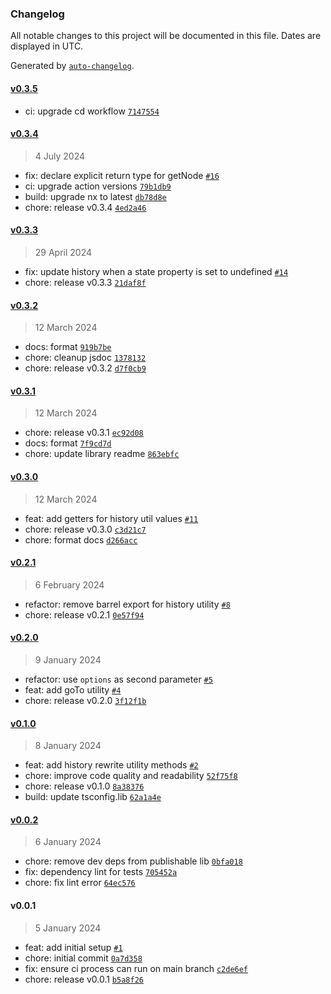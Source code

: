 ### Changelog

All notable changes to this project will be documented in this file. Dates are displayed in UTC.

Generated by [`auto-changelog`](https://github.com/CookPete/auto-changelog).

#### [v0.3.5](https://github.com/valtiojs/valtio-history/compare/v0.3.4...v0.3.5)

- ci: upgrade cd workflow [`7147554`](https://github.com/valtiojs/valtio-history/commit/7147554b000ab28ee98ef25d43914cd880dd60d3)

#### [v0.3.4](https://github.com/valtiojs/valtio-history/compare/v0.3.3...v0.3.4)

> 4 July 2024

- fix: declare explicit return type for getNode [`#16`](https://github.com/valtiojs/valtio-history/pull/16)
- ci: upgrade action versions [`79b1db9`](https://github.com/valtiojs/valtio-history/commit/79b1db99436fc3a0ef5deb1690d5bf7947d72d2c)
- build: upgrade nx to latest [`db78d8e`](https://github.com/valtiojs/valtio-history/commit/db78d8ecbf179796d3cb03a950ce76b652d5e9df)
- chore: release v0.3.4 [`4ed2a46`](https://github.com/valtiojs/valtio-history/commit/4ed2a465f82ce7f57dd014e7de5e0f1f46885e0b)

#### [v0.3.3](https://github.com/valtiojs/valtio-history/compare/v0.3.2...v0.3.3)

> 29 April 2024

- fix: update history when a state property is set to undefined [`#14`](https://github.com/valtiojs/valtio-history/pull/14)
- chore: release v0.3.3 [`21daf8f`](https://github.com/valtiojs/valtio-history/commit/21daf8f903599b765589e616b777278da3db2e01)

#### [v0.3.2](https://github.com/valtiojs/valtio-history/compare/v0.3.1...v0.3.2)

> 12 March 2024

- docs: format [`919b7be`](https://github.com/valtiojs/valtio-history/commit/919b7be47cce6291882248f32bc47bd8df23217a)
- chore: cleanup jsdoc [`1378132`](https://github.com/valtiojs/valtio-history/commit/13781320afdc1d560a4e8e51a874a827e0ba9003)
- chore: release v0.3.2 [`d7f0cb9`](https://github.com/valtiojs/valtio-history/commit/d7f0cb9b32edf64a8ce39b636dc1b9f1409e1b2b)

#### [v0.3.1](https://github.com/valtiojs/valtio-history/compare/v0.3.0...v0.3.1)

> 12 March 2024

- chore: release v0.3.1 [`ec92d08`](https://github.com/valtiojs/valtio-history/commit/ec92d08f7f01fce844023a0fb19793ebba28635c)
- docs: format [`7f9cd7d`](https://github.com/valtiojs/valtio-history/commit/7f9cd7dbc2d04cdfe915246697a100582bbbc9cb)
- chore: update library readme [`863ebfc`](https://github.com/valtiojs/valtio-history/commit/863ebfc94aa368630e650822b46b7d670d8b68ab)

#### [v0.3.0](https://github.com/valtiojs/valtio-history/compare/v0.2.1...v0.3.0)

> 12 March 2024

- feat: add getters for history util values [`#11`](https://github.com/valtiojs/valtio-history/pull/11)
- chore: release v0.3.0 [`c3d21c7`](https://github.com/valtiojs/valtio-history/commit/c3d21c71a09c0da0185b8e59e0d62c7ce215edb5)
- chore: format docs [`d266acc`](https://github.com/valtiojs/valtio-history/commit/d266acc36ed3efb9bb08a6071574b50901114c87)

#### [v0.2.1](https://github.com/valtiojs/valtio-history/compare/v0.2.0...v0.2.1)

> 6 February 2024

- refactor: remove barrel export for history utility [`#8`](https://github.com/valtiojs/valtio-history/pull/8)
- chore: release v0.2.1 [`0e57f94`](https://github.com/valtiojs/valtio-history/commit/0e57f947f4a9b1e35114018a7afc1bc8d5823e59)

#### [v0.2.0](https://github.com/valtiojs/valtio-history/compare/v0.1.0...v0.2.0)

> 9 January 2024

- refactor: use `options` as second parameter [`#5`](https://github.com/valtiojs/valtio-history/pull/5)
- feat: add goTo utility [`#4`](https://github.com/valtiojs/valtio-history/pull/4)
- chore: release v0.2.0 [`3f12f1b`](https://github.com/valtiojs/valtio-history/commit/3f12f1b878bc80c4e56b9f457dcf26703957651a)

#### [v0.1.0](https://github.com/valtiojs/valtio-history/compare/v0.0.2...v0.1.0)

> 8 January 2024

- feat: add history rewrite utility methods [`#2`](https://github.com/valtiojs/valtio-history/pull/2)
- chore: improve code quality and readability [`52f75f8`](https://github.com/valtiojs/valtio-history/commit/52f75f88851884cad5a8b28821c68aaa9544612c)
- chore: release v0.1.0 [`8a38376`](https://github.com/valtiojs/valtio-history/commit/8a383762fe83bc46a7bcef3ec17cf3e3d98b8d02)
- build: update tsconfig.lib [`62a1a4e`](https://github.com/valtiojs/valtio-history/commit/62a1a4e0ab0329f7157963578f777a484b6fd6cd)

#### [v0.0.2](https://github.com/valtiojs/valtio-history/compare/v0.0.1...v0.0.2)

> 6 January 2024

- chore: remove dev deps from publishable lib [`0bfa018`](https://github.com/valtiojs/valtio-history/commit/0bfa0180a2247da8280efbb2f489056f44da65f8)
- fix: dependency lint for tests [`705452a`](https://github.com/valtiojs/valtio-history/commit/705452af4e129b554ca44e9bff57aa79d1cbedef)
- chore: fix lint error [`64ec576`](https://github.com/valtiojs/valtio-history/commit/64ec57624e2506a1480e169959050aa43fa335ef)

#### v0.0.1

> 5 January 2024

- feat: add initial setup [`#1`](https://github.com/valtiojs/valtio-history/pull/1)
- chore: initial commit [`0a7d358`](https://github.com/valtiojs/valtio-history/commit/0a7d358ea4310fec655a9e26f81c30c0f8f2e2c2)
- fix: ensure ci process can run on main branch [`c2de6ef`](https://github.com/valtiojs/valtio-history/commit/c2de6efb615962741849f75790da16b3b02f6952)
- chore: release v0.0.1 [`b5a8f26`](https://github.com/valtiojs/valtio-history/commit/b5a8f26ac3d18d6746f78d271f96afb9a88e1c7b)
